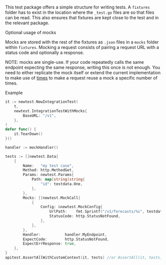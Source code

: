 This test package offers a simple structure for writing tests. A `fixtures` folder has to exist in the location where the `_test.go` files are so that files can be read. This also ensures that fixtures are kept close to the test and in the relevant package.

Optional usage of mocks

Mocks are stored with the rest of the fixtures as `.json` files in a `mocks` folder within `fixtures`. Mocking a request consists of pairing a request URL with a status code and optionally a response.

NOTE: mocks are single-use. If your code repeatedly calls the same endpoint expecting the same response, writing this once is not enough. You need to either replicate the mock itself or extend the current implementation to make use of [times](https://pkg.go.dev/github.com/h2non/gock#Request.Times) to make a request reuse a mock a specific number of times.

Example
```go
it := newtest.NewIntegrationTest(
    t,
    newtest.IntegrationTestWithMocks{
        BaseURL: "/v1",
    },
)
defer func() {
    it.TearDown()
}()

handler := mockHandler()

tests := []newtest.Data{
    {
        Name:   "my test case",
        Method: http.MethodGet,
        Params: newtest.Params{
            Path: map[string]string{
                "id": testdata.One,
            },
        },
        Mocks: []newtest.MockCall{
            {
                Config: &newtest.MockConfig{
                    UrlPath:    fmt.Sprintf("/v1/forecasts/%s", testdata.One),
                    StatusCode: http.StatusNotFound,
                },
            },
        },
        Handler:           handler.MyEndpoint,
        ExpectCode:        http.StatusNotFound,
        ExpectErrResponse: true,
    },
}
apitest.AssertAllWithCustomContext(it, tests) //or AssertAll(it, tests) for basic functionality
```
